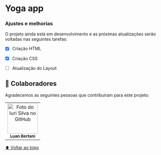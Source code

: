 # Yoga app
 
 






### Ajustes e melhorias

O projeto ainda está em desenvolvimento e as próximas atualizações serão voltadas nas seguintes tarefas:

- [x] Criação HTML
- [x] Criação CSS
- [ ] Atualização do Layout



## 🤝 Colaboradores

Agradecemos as seguintes pessoas que contribuíram para este projeto:

<table>
  <tr>
    <td align="center">
      <a href="#">
        <img src="https://avatars3.githubusercontent.com/u/31936044" width="100px;" alt="Foto do Iuri Silva no GitHub"/><br>
        <sub>
          <b>Luan Bertani</b>
        </sub>
  
    
       
        
    
  
  </tr>
</table>



[⬆ Voltar ao topo](#nome-do-projeto)<br>

